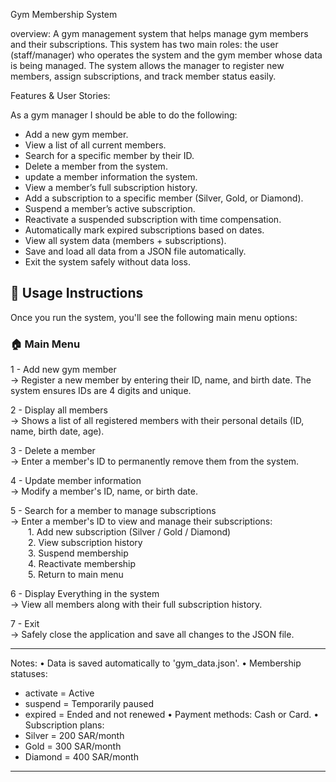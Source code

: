 
Gym Membership System 

overview:
A gym management system that helps manage gym members and their subscriptions. This system has two main roles: the user (staff/manager) who operates the system and the gym member whose data is being managed.
The system allows the manager to register new members, assign subscriptions, and track member status easily.

Features & User Stories:

As a gym manager I should be able to do the following:
- Add a new gym member.
- View a list of all current members.
- Search for a specific member by their ID.
- Delete a member from the system.
- update a member information the system.
- View a member’s full subscription history.
- Add a subscription to a specific member (Silver, Gold, or Diamond).
- Suspend a member’s active subscription.
- Reactivate a suspended subscription with time compensation.
- Automatically mark expired subscriptions based on dates.
- View all system data (members + subscriptions).
- Save and load all data from a JSON file automatically.
- Exit the system safely without data loss.
## 🔧 Usage Instructions

Once you run the system, you'll see the following main menu options:

### 🏠 Main Menu

1 - Add new gym member  
→ Register a new member by entering their ID, name, and birth date. The system ensures IDs are 4 digits and unique.

2 - Display all members  
→ Shows a list of all registered members with their personal details (ID, name, birth date, age).

3 - Delete a member  
→ Enter a member's ID to permanently remove them from the system.

4 - Update member information  
→ Modify a member's ID, name, or birth date.

5 - Search for a member to manage subscriptions  
→ Enter a member's ID to view and manage their subscriptions:  
  1. Add new subscription (Silver / Gold / Diamond)  
  2. View subscription history  
  3. Suspend membership  
  4. Reactivate membership  
  5. Return to main menu

6 - Display Everything in the system  
→ View all members along with their full subscription history.

7 - Exit  
→ Safely close the application and save all changes to the JSON file.

------------------------------------
Notes:
• Data is saved automatically to 'gym_data.json'.
• Membership statuses:
   - activate = Active
   - suspend = Temporarily paused
   - expired = Ended and not renewed
• Payment methods: Cash or Card.
• Subscription plans:
   - Silver = 200 SAR/month
   - Gold = 300 SAR/month
   - Diamond = 400 SAR/month
------------------------------------
